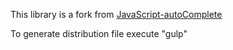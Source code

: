 This library is a fork from [JavaScript-autoComplete](https://github.com/Pixabay/JavaScript-autoComplete)

To generate distribution file execute "gulp"